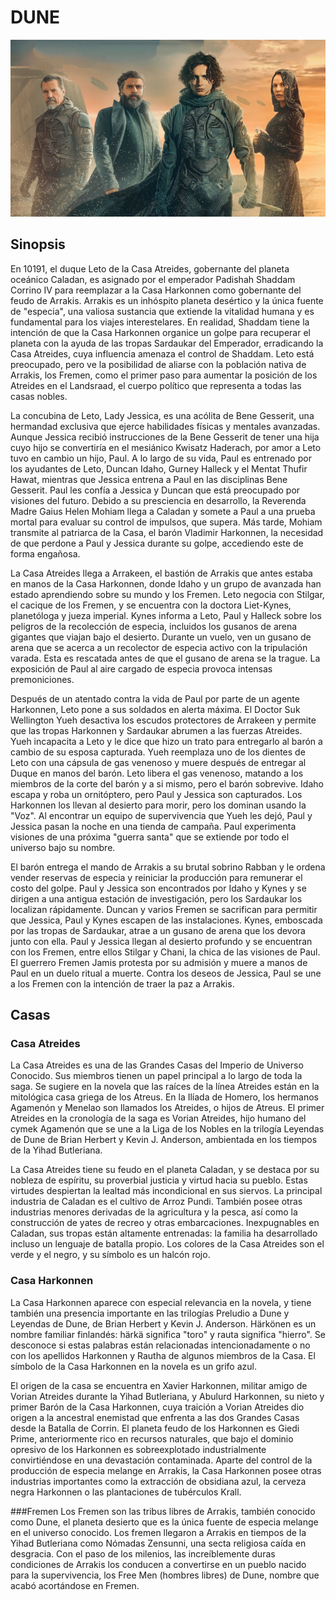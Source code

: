 
# DUNE

![dune](img/dune.jpg)

## Sinopsis

En 10191, el duque Leto de la Casa Atreides, gobernante del planeta oceánico Caladan, es asignado por el emperador Padishah Shaddam Corrino IV para reemplazar a la Casa Harkonnen como gobernante del feudo de Arrakis. Arrakis es un inhóspito planeta desértico y la única fuente de "especia", una valiosa sustancia que extiende la vitalidad humana y es fundamental para los viajes interestelares. En realidad, Shaddam tiene la intención de que la Casa Harkonnen organice un golpe para recuperar el planeta con la ayuda de las tropas Sardaukar del Emperador, erradicando la Casa Atreides, cuya influencia amenaza el control de Shaddam. Leto está preocupado, pero ve la posibilidad de aliarse con la población nativa de Arrakis, los Fremen, como el primer paso para aumentar la posición de los Atreides en el Landsraad, el cuerpo político que representa a todas las casas nobles. 

La concubina de Leto, Lady Jessica, es una acólita de Bene Gesserit, una hermandad exclusiva que ejerce habilidades físicas y mentales avanzadas. Aunque Jessica recibió instrucciones de la Bene Gesserit de tener una hija cuyo hijo se convertiría en el mesiánico Kwisatz Haderach, por amor a Leto tuvo en cambio un hijo, Paul. A lo largo de su vida, Paul es entrenado por los ayudantes de Leto, Duncan Idaho, Gurney Halleck y el Mentat Thufir Hawat, mientras que Jessica entrena a Paul en las disciplinas Bene Gesserit. Paul les confía a Jessica y Duncan que está preocupado por visiones del futuro. Debido a su presciencia en desarrollo, la Reverenda Madre Gaius Helen Mohiam llega a Caladan y somete a Paul a una prueba mortal para evaluar su control de impulsos, que supera. Más tarde, Mohiam transmite al patriarca de la Casa, el barón Vladimir Harkonnen, la necesidad de que perdone a Paul y Jessica durante su golpe, accediendo este de forma engañosa.

La Casa Atreides llega a Arrakeen, el bastión de Arrakis que antes estaba en manos de la Casa Harkonnen, donde Idaho y un grupo de avanzada han estado aprendiendo sobre su mundo y los Fremen. Leto negocia con Stilgar, el cacique de los Fremen, y se encuentra con la doctora Liet-Kynes, planetóloga y jueza imperial. Kynes informa a Leto, Paul y Halleck sobre los peligros de la recolección de especia, incluidos los gusanos de arena gigantes que viajan bajo el desierto. Durante un vuelo, ven un gusano de arena que se acerca a un recolector de especia activo con la tripulación varada. Esta es rescatada antes de que el gusano de arena se la trague. La exposición de Paul al aire cargado de especia provoca intensas premoniciones. 

Después de un atentado contra la vida de Paul por parte de un agente Harkonnen, Leto pone a sus soldados en alerta máxima. El Doctor Suk Wellington Yueh desactiva los escudos protectores de Arrakeen y permite que las tropas Harkonnen y Sardaukar abrumen a las fuerzas Atreides. Yueh incapacita a Leto y le dice que hizo un trato para entregarlo al barón a cambio de su esposa capturada. Yueh reemplaza uno de los dientes de Leto con una cápsula de gas venenoso y muere después de entregar al Duque en manos del barón. Leto libera el gas venenoso, matando a los miembros de la corte del barón y a si mismo, pero el barón sobrevive. Idaho escapa y roba un ornitóptero, pero Paul y Jessica son capturados. Los Harkonnen los llevan al desierto para morir, pero los dominan usando la "Voz". Al encontrar un equipo de supervivencia que Yueh les dejó, Paul y Jessica pasan la noche en una tienda de campaña. Paul experimenta visiones de una próxima "guerra santa" que se extiende por todo el universo bajo su nombre. 

El barón entrega el mando de Arrakis a su brutal sobrino Rabban y le ordena vender reservas de especia y reiniciar la producción para remunerar el costo del golpe. Paul y Jessica son encontrados por Idaho y Kynes y se dirigen a una antigua estación de investigación, pero los Sardaukar los localizan rápidamente. Duncan y varios Fremen se sacrifican para permitir que Jessica, Paul y Kynes escapen de las instalaciones. Kynes, emboscada por las tropas de Sardaukar, atrae a un gusano de arena que los devora junto con ella. Paul y Jessica llegan al desierto profundo y se encuentran con los Fremen, entre ellos Stilgar y Chani, la chica de las visiones de Paul. El guerrero Fremen Jamis protesta por su admisión y muere a manos de Paul en un duelo ritual a muerte. Contra los deseos de Jessica, Paul se une a los Fremen con la intención de traer la paz a Arrakis.


## Casas

### Casa Atreides
La Casa Atreides es una de las Grandes Casas del Imperio de Universo Conocido. Sus miembros tienen un papel principal a lo largo de toda la saga. Se sugiere en la novela que las raíces de la línea Atreides están en la mitológica casa griega de los Atreus. En la Ilíada de Homero, los hermanos Agamenón y Menelao son llamados los Atreides, o hijos de Atreus. El primer Atreides en la cronología de la saga es Vorian Atreides, hijo humano del cymek Agamenón que se une a la Liga de los Nobles en la trilogía Leyendas de Dune de Brian Herbert y Kevin J. Anderson, ambientada en los tiempos de la Yihad Butleriana.

La Casa Atreides tiene su feudo en el planeta Caladan, y se destaca por su nobleza de espíritu, su proverbial justicia y virtud hacia su pueblo. Estas virtudes despiertan la lealtad más incondicional en sus siervos. La principal industria de Caladan es el cultivo de Arroz Pundi. También posee otras industrias menores derivadas de la agricultura y la pesca, así como la construcción de yates de recreo y otras embarcaciones. Inexpugnables en Caladan, sus tropas están altamente entrenadas: la familia ha desarrollado incluso un lenguaje de batalla propio. Los colores de la Casa Atreides son el verde y el negro, y su símbolo es un halcón rojo. 


### Casa Harkonnen
La Casa Harkonnen aparece con especial relevancia en la novela, y tiene también una presencia importante en las trilogías Preludio a Dune y Leyendas de Dune, de Brian Herbert y Kevin J. Anderson. Härkönen es un nombre familiar finlandés: härkä significa "toro" y rauta significa "hierro". Se desconoce si estas palabras están relacionadas intencionadamente o no con los apellidos Harkonnen y Rautha de algunos miembros de la Casa. El símbolo de la Casa Harkonnen en la novela es un grifo azul.

El origen de la casa se encuentra en Xavier Harkonnen, militar amigo de Vorian Atreides durante la Yihad Butleriana, y Abulurd Harkonnen, su nieto y primer Barón de la Casa Harkonnen, cuya traición a Vorian Atreides dio origen a la ancestral enemistad que enfrenta a las dos Grandes Casas desde la Batalla de Corrin. El planeta feudo de los Harkonnen es Giedi Prime, anteriormente rico en recursos naturales, que bajo el dominio opresivo de los Harkonnen es sobreexplotado industrialmente convirtiéndose en una devastación contaminada. Aparte del control de la producción de especia melange en Arrakis, la Casa Harkonnen posee otras industrias importantes como la extracción de obsidiana azul, la cerveza negra Harkonnen o las plantaciones de tubérculos Krall. 


###Fremen
Los Fremen son las tribus libres de Arrakis, también conocido como Dune, el planeta desierto que es la única fuente de especia melange en el universo conocido. Los fremen llegaron a Arrakis en tiempos de la Yihad Butleriana como Nómadas Zensunni, una secta religiosa caída en desgracia. Con el paso de los milenios, las increíblemente duras condiciones de Arrakis los conducen a convertirse en un pueblo nacido para la supervivencia, los Free Men (hombres libres) de Dune, nombre que acabó acortándose en Fremen. 

